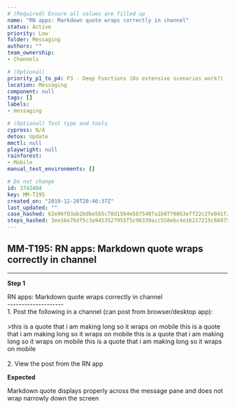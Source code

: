 ```yaml
---
# (Required) Ensure all values are filled up
name: "RN apps: Markdown quote wraps correctly in channel"
status: Active
priority: Low
folder: Messaging
authors: ""
team_ownership: 
- Channels

# (Optional)
priority_p1_to_p4: P3 - Deep Functions (Do extensive scenarios work?)
location: Messaging
component: null
tags: []
labels: 
- messaging

# (Optional) Test type and tools
cypress: N/A
detox: Update
mmctl: null
playwright: null
rainforest: 
- Mobile
manual_test_environments: []

# Do not change
id: 3742404
key: MM-T195
created_on: "2019-12-20T20:46:37Z"
last_updated: ""
case_hashed: 62e96f03ab2bdbe565c78d1564e587540fa1b0770863eff22c2fe041f215a29f6685a691f647362913393e0948749676
steps_hashed: 3ee16e76df5c3a9453527955f5c96339acc558ebc4e16217215c669757fb1e3524139d2f5524f9c0f84b90dd66853ed9
---
```


<!-- (Auto-generated) Based on frontmatter's "key" and "name" -->

## MM-T195: RN apps: Markdown quote wraps correctly in channel

---

**Step 1**

RN apps: Markdown quote wraps correctly in channel\
\--------------------\
1\. Post the following in a channel (can post from browser/desktop app):\
\
\>this is a quote that i am making long so it wraps on mobile this is a quote that i am making long so it wraps on mobile this is a quote that i am making long so it wraps on mobile this is a quote that i am making long so it wraps on mobile\
\
2\. View the post from the RN app

**Expected**

Markdown quote displays properly across the message pane and does not wrap narrowly down the screen
